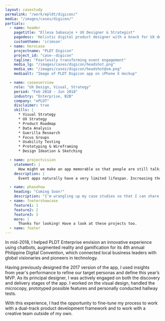 ```yaml
---
layout: casestudy
permalink: "/work/epldt/digicon/"
media: "/images/cases/digicon/"
partials:
  - name: header
    pagetitle: "Ellesa Sabasaje • UX Designer & Strategist"
    pagedesc: 'Holistic digital product designer with a knack for UX design, UX strategy, UX research, prototyping and front-end development'
    customtheme: 'crimson'
  - name: herocase
    projectname: "PLDT Digicon"
    project_id: "case--digicon"
    tagline: "Fearlessly transforming event engagement"
    media_lg: "/images/cases/digicon/headshot.png"
    media_sm: "/images/cases/digicon/headshot@sm.png"
    mediaalt: "Image of PLDT Digicon app on iPhone X mockup"

  - name: caseoverview
    role: "UX Design, Visual, Strategy"
    period: "Feb 2018 - Jun 2018"
    industry: "Enterprise, B2B"
    company: "ePLDT"
    disclaimer: true
    skills: |
      * Visual Strategy
      * UX Strategy
      * Product Roadmap
      * Data Analysis
      * Guerilla Research
      * Focus Groups
      * Usability Testing
      * Prototyping & Wireframing
      * Design Ideation & Sketching

  - name: projectvision
    statement: |
      How might we make an app memorable so that people are still talking about it after the event is over?
    description: |
      Event apps naturally have a very limited lifespan. Increasing the lifetime of corporate events and conferences means we keep people sharing our content and using our products long after the doors have closed.

  - name: phasehow
    heading: "Coming Soon!"
    description: "I'm wrangling up my case studies so that I can share my passion for creating great products and making a difference. Stay tuned!"
  - name: footershowcase
    feature1: 1
    feature2: 2
    feature3: 3
    more: |
      Thanks for looking! Have a look at these projects too.
  - name: footer
---
```


In mid-2018, I helped PLDT Enterprise envision an innovative experience using chatbots, augmented reality and gamification for its 4th annual Philippine Digital Convention, which connected local business leaders with global visionaries and pioneers in technology.

Having previously designed the 2017 version of the app, I used insights from year's performance to refine our target personas and define this year’s MVP. As its principal designer, I was actively engaged on both the discovery and delivery stages of the app. I worked on the visual design, handled the microcopy, prototyped possible features and personally conducted hallway tests.

With this experience, I had the opportunity to fine-tune my process to work with a dual-track product development framework and to work with a creative team outside of my own.
